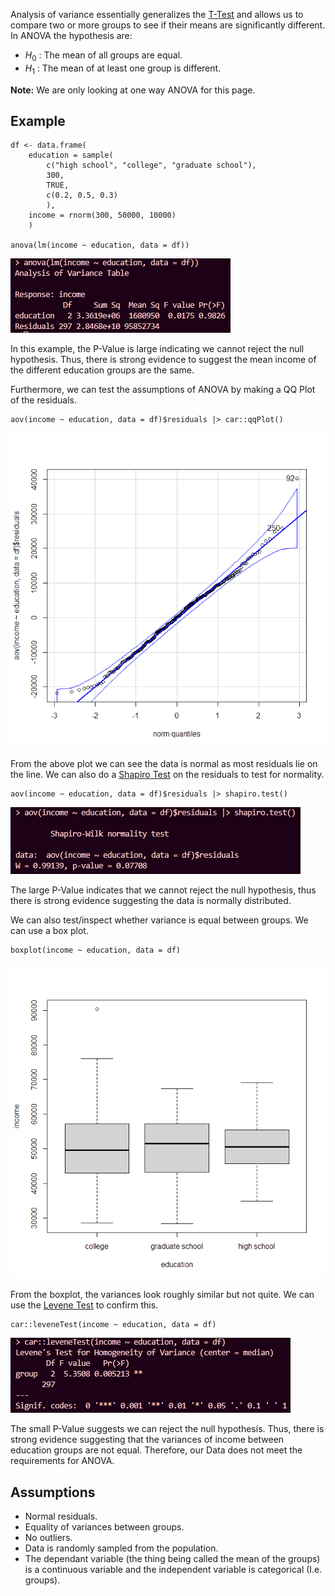 Analysis of variance essentially generalizes the [T-Test](T-Test.md) and allows us to compare two or more groups to see if their means are significantly different. In ANOVA the hypothesis are: 

- $H_0$ : The mean of all groups are equal. 
- $H_1$ : The mean of at least one group is different. 

**Note:** We are only looking at one way ANOVA for this page. 
## Example 

```{r}
df <- data.frame(
    education = sample(
        c("high school", "college", "graduate school"),
        300,
        TRUE,
        c(0.2, 0.5, 0.3)
        ),
    income = rnorm(300, 50000, 10000)
    )

anova(lm(income ~ education, data = df))
```
![](attachments/Pasted%20image%2020240213223717.png)

In this example, the P-Value is large indicating we cannot reject the null hypothesis. Thus, there is strong evidence to suggest the mean income of the different education groups are the same. 

Furthermore, we can test the assumptions of ANOVA by making a QQ Plot of the residuals. 

```{r}
aov(income ~ education, data = df)$residuals |> car::qqPlot()
```

![](attachments/Pasted%20image%2020240213224738.png)

From the above plot we can see the data is normal as most residuals lie on the line. We can also do a [Shapiro Test](Shapiro%20Test.md) on the residuals to test for normality. 

```{r}
aov(income ~ education, data = df)$residuals |> shapiro.test()
```
![](attachments/Pasted%20image%2020240213224846.png)

The large P-Value indicates that we cannot reject the null hypothesis, thus there is strong evidence suggesting the data is normally distributed. 

We can also test/inspect whether variance is equal between groups. We can use a box plot. 

```{r}
boxplot(income ~ education, data = df)
```

![](attachments/Pasted%20image%2020240213230203.png)

From the boxplot, the variances look roughly similar but not quite. We can use the [Levene Test](Levene%20Test.md) to confirm this. 

```{r}
car::leveneTest(income ~ education, data = df)
```
![](attachments/Pasted%20image%2020240213230413.png)

The small P-Value suggests we can reject the null hypothesis. Thus, there is strong evidence suggesting that the variances of income between education groups are not equal. Therefore, our Data does not meet the requirements for ANOVA. 
## Assumptions 

- Normal residuals. 
- Equality of variances between groups. 
- No outliers. 
- Data is randomly sampled from the population. 
- The dependant variable (the thing being called the mean of the groups) is a continuous variable and the independent variable is categorical (I.e. groups). 